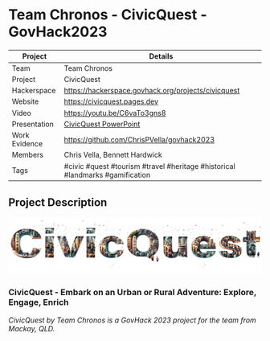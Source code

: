 # Team Chronos - CivicQuest - GovHack2023


| Project  | Details  |
| ------------ | ------------ |
|  Team | Team Chronos |
|  Project |  CivicQuest |
|  Hackerspace |  https://hackerspace.govhack.org/projects/civicquest |
|  Website |  https://civicquest.pages.dev |
|  Video | https://youtu.be/C6vaTo3gns8  |
|  Presentation |  [CivicQuest PowerPoint](docs/presentation.pptx) |
|  Work Evidence | https://github.com/ChrisPVella/govhack2023  |
|  Members | Chris Vella, Bennett Hardwick |
|  Tags | #civic #quest #tourism #travel #heritage #historical #landmarks #gamification |

## Project Description

![CivicQuest Title](images/CivicQuestTitle.png)

### CivicQuest - Embark on an Urban or Rural Adventure: Explore, Engage, Enrich

*CivicQuest by Team Chronos is a GovHack 2023 project for the team from Mackay, QLD.*
